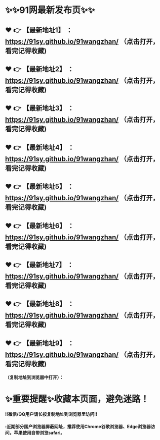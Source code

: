 # :sparkles::sparkles:91网最新发布页:sparkles::sparkles:

 :heart: :point_right: 【最新地址1】 ：https://91sy.github.io/91wangzhan/     （点击打开，看完记得收藏)
 ------
 :heart: :point_right: 【最新地址2】 ：https://91sy.github.io/91wangzhan/     （点击打开，看完记得收藏)
 ------
 :heart: :point_right: 【最新地址3】 ：https://91sy.github.io/91wangzhan/    （点击打开，看完记得收藏) 
 ------
 :heart: :point_right: 【最新地址4】 ：https://91sy.github.io/91wangzhan/    （点击打开，看完记得收藏)
 ------
 :heart: :point_right: 【最新地址5】 ：https://91sy.github.io/91wangzhan/     （点击打开，看完记得收藏)
 ------
 :heart: :point_right: 【最新地址6】 ：https://91sy.github.io/91wangzhan/     （点击打开，看完记得收藏) 
 ------
 :heart: :point_right: 【最新地址7】 ：https://91sy.github.io/91wangzhan/    （点击打开，看完记得收藏)
 ------
 :heart: :point_right: 【最新地址8】 ：https://91sy.github.io/91wangzhan/     （点击打开，看完记得收藏)
 ------
 :heart: :point_right: 【最新地址9】 ：https://91sy.github.io/91wangzhan/     （点击打开，看完记得收藏) 
 ------






 


#### （复制地址到浏览器中打开）：
# :sparkles:重要提醒:sparkles:收藏本页面，避免迷路！
#### ‼️微信/QQ用户请长按复制地址到浏览器里访问‼
#### :近期部分国产浏览器屏蔽网址，推荐使用Chrome谷歌浏览器、Edge浏览器访问，苹果使用自带浏览safari。
